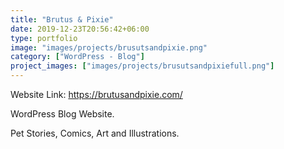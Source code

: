```yaml
---
title: "Brutus & Pixie"
date: 2019-12-23T20:56:42+06:00
type: portfolio
image: "images/projects/brusutsandpixie.png"
category: ["WordPress - Blog"]
project_images: ["images/projects/brusutsandpixiefull.png"]
---
```


Website Link: https://brutusandpixie.com/

WordPress Blog Website.

Pet Stories, Comics, Art and Illustrations.